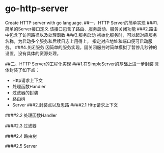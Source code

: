# go-http-server
Create HTTP server with go language.
##一、HTTP Server的简单实现
###1.简单的Server接口定义
该接口包含了路由、服务启动、服务关闭功能
###2.路由中包含了访问路径以及处理函数
###3.服务启动
初始化服务时，可以起对应服务名称，为启动多个服务和后续日志上用得上。
指定对应地址和端口便可启动服务。
###4.关闭服务
因简单的服务实现，固关闭服务时简单模拟了暂停几秒钟的设置，没有具体的资源处理。

##二、HTTP Server的工程化实现
###1.在SimpleServer的基础上进一步封装
具体封装了如下点：
- Http请求上下文
- 处理函数Handler
- 过滤器的封装
- 路由树
- Server
###2.封装点以及思路
####2.1 Http请求上下文

####2.2 处理函数Handler

####2.3 过滤器

####2.4 路由树

####2.5 Server



